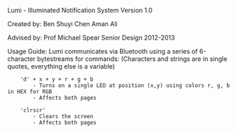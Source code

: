 Lumi - Illuminated Notification System
	Version 1.0

Created by:
	Ben Shuyi Chen
	Aman Ali
	
Advised by:
	Prof Michael Spear
	Senior Design 2012-2013
	
Usage Guide:
	Lumi communicates via Bluetooth using a series of 6-character bytestreams for commands:
	(Characters and strings are in single quotes, everything else is a variable)
	
		'd' + x + y + r + g + b 
			- Turns on a single LED at position (x,y) using colors r, g, b in HEX for RGB
			- Affects both pages
			
		'clrscr' 	
			- Clears the screen
			- Affects both pages